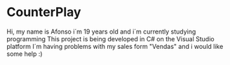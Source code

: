 # CounterPlay
Hi, my name is Afonso i´m 19 years old and i´m currently studying programming
This project is being developed in C# on the Visual Studio platform
I´m having problems with my sales form "Vendas" and i would like some help :)
